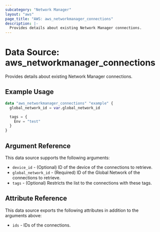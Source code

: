 ```yaml
---
subcategory: "Network Manager"
layout: "aws"
page_title: "AWS: aws_networkmanager_connections"
description: |-
  Provides details about existing Network Manager connections.
---
```


# Data Source: aws_networkmanager_connections

Provides details about existing Network Manager connections.

## Example Usage

```terraform
data "aws_networkmanager_connections" "example" {
  global_network_id = var.global_network_id

  tags = {
    Env = "test"
  }
}
```

## Argument Reference

This data source supports the following arguments:

* `device_id` - (Optional) ID of the device of the connections to retrieve.
* `global_network_id` - (Required) ID of the Global Network of the connections to retrieve.
* `tags` - (Optional) Restricts the list to the connections with these tags.

## Attribute Reference

This data source exports the following attributes in addition to the arguments above:

* `ids` - IDs of the connections.
